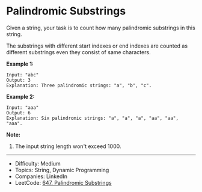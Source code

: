 # Palindromic Substrings

Given a string, your task is to count how many palindromic substrings in this string.

The substrings with different start indexes or end indexes are counted as different substrings even they consist of same characters.

**Example 1:**
```
Input: "abc"
Output: 3
Explanation: Three palindromic strings: "a", "b", "c".
```
**Example 2:**
```
Input: "aaa"
Output: 6
Explanation: Six palindromic strings: "a", "a", "a", "aa", "aa", "aaa".
```
**Note:**
1. The input string length won't exceed 1000.

---

* Difficulty: Medium
* Topics: String, Dynamic Programming
* Companies: LinkedIn
* LeetCode: [647. Palindromic Substrings](https://leetcode.com/problems/palindromic-substrings/description/)

